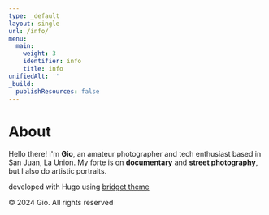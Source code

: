 ```yaml
---
type: _default
layout: single
url: /info/
menu:
  main:
    weight: 3
    identifier: info
    title: info
unifiedAlt: ''
_build:
  publishResources: false
---
```


# About

Hello there! I'm **Gio**, an amateur photographer and tech enthusiast based in San Juan, La Union. My forte is on **documentary** and **street photography**, but I also do artistic portraits.

developed with Hugo using <u>[bridget theme](https://github.com/Sped0n/bridget)</u>

&copy; 2024 Gio. All rights reserved

